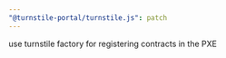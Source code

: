 ```yaml
---
"@turnstile-portal/turnstile.js": patch
---
```


use turnstile factory for registering contracts in the PXE
